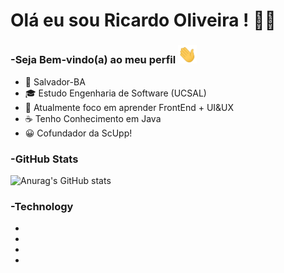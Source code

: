 <h1> Olá eu sou Ricardo Oliveira ! 🧑‍💻 </h1>

### -Seja Bem-vindo(a) ao meu perfil <img src="https://raw.githubusercontent.com/parth-27/parth-27/master/Hi.gif" width="30px" style="max-width:100%;"> 




<ul>
    <li> 📍  Salvador-BA </li>
    <li> 🎓 Estudo Engenharia de Software (UCSAL) </li>
    <li> 🎨 Atualmente foco em aprender FrontEnd + UI&UX </li>
    <li> ☕️ Tenho Conhecimento em Java </li>
    <li> 😀 Cofundador da ScUpp!</li>
</ul>

### -GitHub Stats
![Anurag's GitHub stats](https://github-readme-stats.vercel.app/api?username=ricardoliveiraof2m&show_icons=true&theme=merko) 

### -Technology

<ul>
    <li> </li>
    <li> </li>
    <li> </li>
    <li> </li>  
</ul>    
